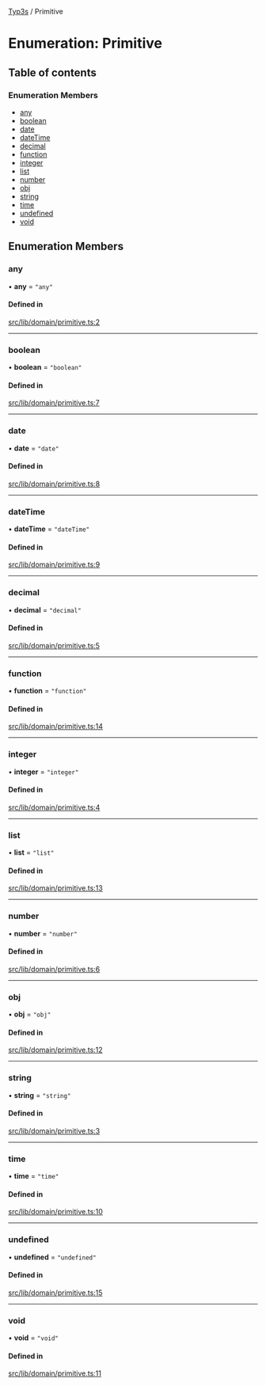 [Typ3s](../README.md) / Primitive

# Enumeration: Primitive

## Table of contents

### Enumeration Members

- [any](Primitive.md#any)
- [boolean](Primitive.md#boolean)
- [date](Primitive.md#date)
- [dateTime](Primitive.md#datetime)
- [decimal](Primitive.md#decimal)
- [function](Primitive.md#function)
- [integer](Primitive.md#integer)
- [list](Primitive.md#list)
- [number](Primitive.md#number)
- [obj](Primitive.md#obj)
- [string](Primitive.md#string)
- [time](Primitive.md#time)
- [undefined](Primitive.md#undefined)
- [void](Primitive.md#void)

## Enumeration Members

### any

• **any** = ``"any"``

#### Defined in

[src/lib/domain/primitive.ts:2](https://github.com/data7expressions/typ3s/blob/0755677/src/lib/domain/primitive.ts#L2)

___

### boolean

• **boolean** = ``"boolean"``

#### Defined in

[src/lib/domain/primitive.ts:7](https://github.com/data7expressions/typ3s/blob/0755677/src/lib/domain/primitive.ts#L7)

___

### date

• **date** = ``"date"``

#### Defined in

[src/lib/domain/primitive.ts:8](https://github.com/data7expressions/typ3s/blob/0755677/src/lib/domain/primitive.ts#L8)

___

### dateTime

• **dateTime** = ``"dateTime"``

#### Defined in

[src/lib/domain/primitive.ts:9](https://github.com/data7expressions/typ3s/blob/0755677/src/lib/domain/primitive.ts#L9)

___

### decimal

• **decimal** = ``"decimal"``

#### Defined in

[src/lib/domain/primitive.ts:5](https://github.com/data7expressions/typ3s/blob/0755677/src/lib/domain/primitive.ts#L5)

___

### function

• **function** = ``"function"``

#### Defined in

[src/lib/domain/primitive.ts:14](https://github.com/data7expressions/typ3s/blob/0755677/src/lib/domain/primitive.ts#L14)

___

### integer

• **integer** = ``"integer"``

#### Defined in

[src/lib/domain/primitive.ts:4](https://github.com/data7expressions/typ3s/blob/0755677/src/lib/domain/primitive.ts#L4)

___

### list

• **list** = ``"list"``

#### Defined in

[src/lib/domain/primitive.ts:13](https://github.com/data7expressions/typ3s/blob/0755677/src/lib/domain/primitive.ts#L13)

___

### number

• **number** = ``"number"``

#### Defined in

[src/lib/domain/primitive.ts:6](https://github.com/data7expressions/typ3s/blob/0755677/src/lib/domain/primitive.ts#L6)

___

### obj

• **obj** = ``"obj"``

#### Defined in

[src/lib/domain/primitive.ts:12](https://github.com/data7expressions/typ3s/blob/0755677/src/lib/domain/primitive.ts#L12)

___

### string

• **string** = ``"string"``

#### Defined in

[src/lib/domain/primitive.ts:3](https://github.com/data7expressions/typ3s/blob/0755677/src/lib/domain/primitive.ts#L3)

___

### time

• **time** = ``"time"``

#### Defined in

[src/lib/domain/primitive.ts:10](https://github.com/data7expressions/typ3s/blob/0755677/src/lib/domain/primitive.ts#L10)

___

### undefined

• **undefined** = ``"undefined"``

#### Defined in

[src/lib/domain/primitive.ts:15](https://github.com/data7expressions/typ3s/blob/0755677/src/lib/domain/primitive.ts#L15)

___

### void

• **void** = ``"void"``

#### Defined in

[src/lib/domain/primitive.ts:11](https://github.com/data7expressions/typ3s/blob/0755677/src/lib/domain/primitive.ts#L11)
